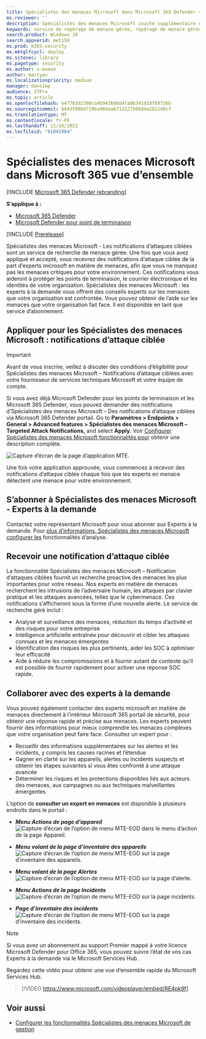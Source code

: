 ```yaml
---
title: Spécialistes des menaces Microsoft dans Microsoft 365 Defender vue d’ensemble
ms.reviewer: ''
description: Spécialistes des menaces Microsoft couche supplémentaire d’expertise pour Microsoft 365 Defender.
keywords: service de repérage de menace gérée, repérage de menace gérée, service de détection et de réponse gérée (MDR), MTE, Spécialistes des menaces Microsoft
search.product: Windows 10
search.appverid: met150
ms.prod: m365-security
ms.mktglfcycl: deploy
ms.sitesec: library
ms.pagetype: security
ms.author: v-maave
author: martyav
ms.localizationpriority: medium
manager: dansimp
audience: ITPro
ms.topic: article
ms.openlocfilehash: e47783d2308ca4b94360dd4fa06341d18f8973bb
ms.sourcegitcommit: bd43f08b4719ba984ea6712227508d4a281148cf
ms.translationtype: MT
ms.contentlocale: fr-FR
ms.lasthandoff: 11/16/2021
ms.locfileid: "61041984"
---
```

# <a name="microsoft-threat-experts-in-microsoft-365-overview"></a>Spécialistes des menaces Microsoft dans Microsoft 365 vue d’ensemble

[!INCLUDE [Microsoft 365 Defender rebranding](../includes/microsoft-defender.md)]

**S’applique à :**

- [Microsoft 365 Defender](https://go.microsoft.com/fwlink/?linkid=2118804)
- [Microsoft Defender pour point de terminaison](https://go.microsoft.com/fwlink/p/?linkid=2154037)

[!INCLUDE [Prerelease](../includes/prerelease.md)]

Spécialistes des menaces Microsoft - Les notifications d’attaques ciblées sont un service de recherche de menace gérée. Une fois que vous avez appliqué et accepté, vous recevrez des notifications d’attaque ciblée de la part d’experts microsoft en matière de menaces, afin que vous ne manquez pas les menaces critiques pour votre environnement. Ces notifications vous aideront à protéger les points de terminaison, le courrier électronique et les identités de votre organisation.
Spécialistes des menaces Microsoft : les experts à la demande vous offrent des conseils experts sur les menaces que votre organisation est confrontée. Vous pouvez obtenir de l’aide sur les menaces que votre organisation fait face. Il est disponible en tant que service d’abonnement.

## <a name="apply-for-microsoft-threat-experts--targeted-attack-notifications"></a>Appliquer pour les Spécialistes des menaces Microsoft : notifications d’attaque ciblée

> [!IMPORTANT]
> Avant de vous inscrire, veillez à discuter des conditions d’éligibilité pour Spécialistes des menaces Microsoft – Notifications d’attaque ciblées avec votre fournisseur de services techniques Microsoft et votre équipe de compte.

Si vous avez déjà Microsoft Defender pour les points de terminaison et les Microsoft 365 Defender, vous pouvez demander des notifications d’Spécialistes des menaces Microsoft – Des notifications d’attaque ciblées via Microsoft 365 Defender portail. Go to **Paramètres > Endpoints > General > Advanced features > Spécialistes des menaces Microsoft – Targeted Attack Notifications,** and select **Apply**. Voir [Configurer Spécialistes des menaces Microsoft fonctionnalités pour](./configure-microsoft-threat-experts.md) obtenir une description complète.

![Capture d’écran de la page d’application MTE.](../../media/mte/mte-collaboratewithmte.png)

Une fois votre application approuvée, vous commencez à recevoir des notifications d’attaque ciblée chaque fois que les experts en menace détectent une menace pour votre environnement.

## <a name="subscribe-to-microsoft-threat-experts---experts-on-demand"></a>S’abonner à Spécialistes des menaces Microsoft - Experts à la demande

Contactez votre représentant Microsoft pour vous abonner aux Experts à la demande.  Pour [plus d’informations, Spécialistes des menaces Microsoft configurer les](./configure-microsoft-threat-experts.md) fonctionnalités d’analyse.

## <a name="receive-targeted-attack-notification"></a>Recevoir une notification d’attaque ciblée

La fonctionnalité Spécialistes des menaces Microsoft – Notification d’attaques ciblées fournit un recherche proactive des menaces les plus importantes pour votre réseau. Nos experts en matière de menaces recherchent les intrusions de l’adversaire humain, les attaques par clavier pratique et les attaques avancées, telles que le cybermenace. Ces notifications s’afficheront sous la forme d’une nouvelle alerte. Le service de recherche géré inclut :

- Analyse et surveillance des menaces, réduction du temps d’activité et des risques pour votre entreprise
- Intelligence artificielle entraînée pour découvrir et cibler les attaques connues et les menaces émergentes
- Identification des risques les plus pertinents, aider les SOC à optimiser leur efficacité
- Aide à réduire les compromissions et à fournir autant de contexte qu’il est possible de fournir rapidement pour activer une réponse SOC rapide.

## <a name="collaborate-with-experts-on-demand"></a>Collaborer avec des experts à la demande

Vous pouvez également contacter des experts microsoft en matière de menaces directement à l’intérieur Microsoft 365 portail de sécurité, pour obtenir une réponse rapide et précise aux menaces.  Les experts peuvent fournir des informations pour mieux comprendre les menaces complexes que votre organisation peut faire face.  Consultez un expert pour :

- Recueillir des informations supplémentaires sur les alertes et les incidents, y compris les causes racines et l’étendue
- Gagner en clarté sur les appareils, alertes ou incidents suspects et obtenir les étapes suivantes si vous êtes confronté à une attaque avancée
- Déterminer les risques et les protections disponibles liés aux acteurs des menaces, aux campagnes ou aux techniques malveillantes émergentes

L’option de **consulter un expert en menaces** est disponible à plusieurs endroits dans le portail :

- <i>**Menu Actions de page d’appareil**</i><BR>
![Capture d’écran de l’option de menu MTE-EOD dans le menu d’action de la page Appareil.](../../media/mte/device-actions-mte-highlighted.png)

- <i>**Menu volant de la page d’inventaire des appareils**</i><BR>
![Capture d’écran de l’option de menu MTE-EOD sur la page d’inventaire des appareils.](../../media/mte/device-inventory-mte-highlighted.png)

- <i>**Menu volant de la page Alertes**</i><BR>
![Capture d’écran de l’option de menu MTE-EOD sur la page d’alerte.](../../media/mte/alerts-actions-mte-highlighted.png)

- <i>**Menu Actions de la page Incidents**</i><BR>
![Capture d’écran de l’option de menu MTE-EOD sur la page incidents.](../../media/mte/incidents-action-mte-highlighted.png)

- <i>**Page d’inventaire des incidents**</i><BR>
![Capture d’écran de l’option de menu MTE-EOD sur la page d’inventaire des incidents.](../../media/mte/incidents-inventory-mte-highlighted.png)

> [!NOTE]
> Si vous avez un abonnement au support Premier mappé à votre licence Microsoft Defender pour Office 365, vous pouvez suivre l’état de vos cas Experts à la demande via le Microsoft Services Hub.

Regardez cette vidéo pour obtenir une vue d’ensemble rapide du Microsoft Services Hub.

> [!VIDEO https://www.microsoft.com/videoplayer/embed/RE4pk9f]

## <a name="see-also"></a>Voir aussi

- [Configurer les fonctionnalités Spécialistes des menaces Microsoft de gestion](./configure-microsoft-threat-experts.md)
